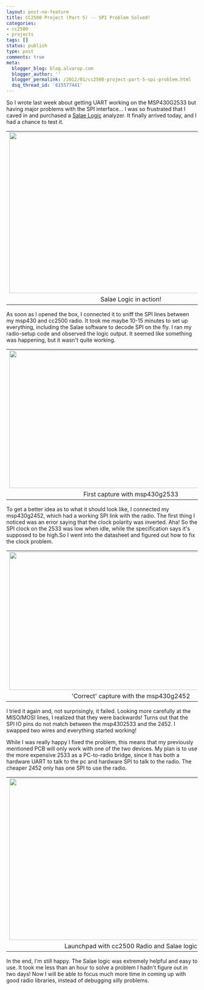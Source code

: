 ```yaml
---
layout: post-no-feature
title: CC2500 Project (Part 5) -- SPI Problem Solved!
categories:
- cc2500
- projects
tags: []
status: publish
type: post
comments: true
meta:
  blogger_blog: blog.alvarop.com
  blogger_author: ''
  blogger_permalink: /2012/01/cc2500-project-part-5-spi-problem.html
  dsq_thread_id: '615577441'
---
```

So I wrote last week about getting UART working on the MSP430G2533 but having major problems with the SPI interface... I was so frustrated that I caved in and purchased a <a href="http://www.saleae.com/logic/" target="_blank">Salae Logic</a> analyzer. It finally arrived today, and I had a chance to test it.

<table align="center" cellpadding="0" cellspacing="0" class="tr-caption-container" style="margin-left: auto; margin-right: auto; text-align: center;"><tbody><tr><td style="text-align: center;"><a href="http://4.bp.blogspot.com/-NZ0l9GDPBrs/Txog2E48kQI/AAAAAAAABBI/39CLyleqaYk/s1600/IMG_7201.jpg" imageanchor="1" style="margin-left: auto; margin-right: auto;"><img border="0" height="424" src="http://4.bp.blogspot.com/-NZ0l9GDPBrs/Txog2E48kQI/AAAAAAAABBI/39CLyleqaYk/s640/IMG_7201.jpg" width="640" /></a></td></tr><tr><td class="tr-caption" style="text-align: center;">Salae Logic in action!</td></tr></tbody></table>

As soon as I opened the box, I connected it to sniff the SPI lines between my msp430 and cc2500 radio. It took me maybe 10-15 minutes to set up everything, including the Salae software to decode SPI on the fly. I ran my radio-setup code and observed the logic output. It seemed like something was happening, but it wasn't quite working.

<table cellpadding="0" cellspacing="0" class="tr-caption-container" style="margin-left: auto; margin-right: auto; text-align: center;"><tbody><tr><td style="text-align: center;"><a href="http://4.bp.blogspot.com/-HFvxD6Nnm6U/Txohag3Lu6I/AAAAAAAABBQ/fNnRqRokshE/s1600/25331.png" imageanchor="1" style="margin-left: auto; margin-right: auto;"><img border="0" height="363" src="http://4.bp.blogspot.com/-HFvxD6Nnm6U/Txohag3Lu6I/AAAAAAAABBQ/fNnRqRokshE/s640/25331.png" width="640" /></a></td></tr><tr><td class="tr-caption" style="text-align: center;">First capture with msp430g2533</td></tr></tbody></table>

To get a better idea as to what it should look like, I connected my msp430g2452, which had a working SPI link with the radio. The first thing I noticed was an error saying that the clock polarity was inverted. Aha! So the SPI clock on the 2533 was low when idle, while the specification says it's supposed to be high.So I went into the datasheet and figured out how to fix the clock problem.

<table align="center" cellpadding="0" cellspacing="0" class="tr-caption-container" style="margin-left: auto; margin-right: auto; text-align: center;"><tbody><tr><td style="text-align: center;"><a href="http://3.bp.blogspot.com/-57Fo6dLUBzY/Txoj3iAAi9I/AAAAAAAABBY/Dk1gIG8hAnI/s1600/2452.png" imageanchor="1" style="margin-left: auto; margin-right: auto;"><img border="0" height="364" src="http://3.bp.blogspot.com/-57Fo6dLUBzY/Txoj3iAAi9I/AAAAAAAABBY/Dk1gIG8hAnI/s640/2452.png" width="640" /></a></td></tr><tr><td class="tr-caption" style="text-align: center;">'Correct' capture with the msp430g2452</td></tr></tbody></table>

I tried it again and, not surprisingly, it failed. Looking more carefully at the MISO/MOSI lines, I realized that they were backwards! Turns out that the SPI IO pins do not match between the msp4302533 and the 2452. I swapped two wires and everything started working!

While I was really happy I fixed the problem, this means that my previously mentioned PCB will only work with one of the two devices. My plan is to use the more expensive 2533 as a PC-to-radio bridge, since it has both a hardware UART to talk to the pc and hardware SPI to talk to the radio. The cheaper 2452 only has one SPI to use the radio.

<table align="center" cellpadding="0" cellspacing="0" class="tr-caption-container" style="margin-left: auto; margin-right: auto; text-align: center;"><tbody><tr><td style="text-align: center;"><a href="http://4.bp.blogspot.com/-XAAQ7gOz8A8/Txol3Ay7KrI/AAAAAAAABBg/GYd1Sm3QK1M/s1600/IMG_7202.jpg" imageanchor="1" style="margin-left: auto; margin-right: auto;"><img border="0" height="426" src="http://4.bp.blogspot.com/-XAAQ7gOz8A8/Txol3Ay7KrI/AAAAAAAABBg/GYd1Sm3QK1M/s640/IMG_7202.jpg" width="640" /></a></td></tr><tr><td class="tr-caption" style="text-align: center;">Launchpad with cc2500 Radio and Salae logic</td></tr></tbody></table>

In the end, I'm still happy. The Salae logic was extremely helpful and easy to use. It took me less than an hour to solve a problem I hadn't figure out in two days! Now I will be able to focus much more time in coming up with good radio libraries, instead of debugging silly problems.

